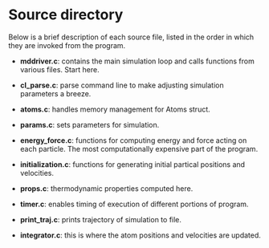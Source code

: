 # Source directory

Below is a brief description of each source file, listed in the order in which they are invoked from the program.

- **mddriver.c**: contains the main simulation loop and calls functions from various files. Start here.

- **cl_parse.c**: parse command line to make adjusting simulation parameters a breeze.

- **atoms.c**: handles memory management for Atoms struct.

- **params.c**: sets parameters for simulation.

- **energy_force.c**: functions for computing energy and force acting on each particle. The most computationally expensive part of the program.

- **initialization.c**: functions for generating initial partical positions and velocities.

- **props.c**: thermodynamic properties computed here.

- **timer.c**: enables timing of execution of different portions of program.

- **print_traj.c**: prints trajectory of simulation to file.

- **integrator.c**: this is where the atom positions and velocities are updated.